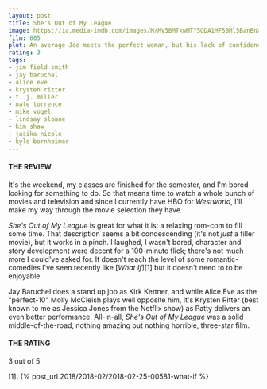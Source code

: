 ```yaml
---
layout: post
title: She's Out of My League
image: https://ia.media-imdb.com/images/M/MV5BMTkwMTY5ODA1MF5BMl5BanBnXkFtZTcwODYyNzAxMw@@._V1_UX182_CR0,0,182,268_AL_.jpg
film: 605
plot: An average Joe meets the perfect woman, but his lack of confidence and the influence of his friends and family begin to pick away at the relationship.
rating: 3
tags:
- jim field smith
- jay baruchel
- alice eve
- krysten ritter
- t. j. miller
- nate torrence
- mike vogel
- lindsay sloane
- kim shaw
- jasika nicole
- kyle bornheimer
---
```


#### THE REVIEW
It's the weekend, my classes are finished for the semester, and I'm bored looking for something to do. So that means time to watch a whole bunch of movies and television and since I currently have HBO for *Westworld*, I'll make my way through the movie selection they have.

*She's Out of My League* is great for what it is: a relaxing rom-com to fill some time. That description seems a bit condescending (it's not *just* a filler movie), but it works in a pinch. I laughed, I wasn't bored, character and story development were decent for a 100-minute flick; there's not much more I could've asked for. It doesn't reach the level of some romantic-comedies I've seen recently like [*What If*][1] but it doesn't need to to be enjoyable.

Jay Baruchel does a stand up job as Kirk Kettner, and while Alice Eve as the "perfect-10" Molly McCleish plays well opposite him, it's Krysten Ritter (best known to me as Jessica Jones from the Netflix show) as Patty delivers an even better performance. All-in-all, *She's Out of My League* was a solid middle-of-the-road, nothing amazing but nothing horrible, three-star film.

#### THE RATING
3 out of 5

[1]: {% post_url 2018/2018-02/2018-02-25-00581-what-if %}